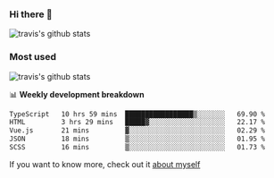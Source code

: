 ### Hi there 👋

<!--
**HondryTravis/HondryTravis** is a ✨ _special_ ✨ repository because its `README.md` (this file) appears on your GitHub profile.

Here are some ideas to get you started:

- 🔭 I’m currently working on ...
- 🌱 I’m currently learning ...
- 👯 I’m looking to collaborate on ...
- 🤔 I’m looking for help with ...
- 💬 Ask me about ...
- 📫 How to reach me: ...
- 😄 Pronouns: ...
- ⚡ Fun fact: ...
-->

![travis's github stats](https://github-readme-stats.vercel.app/api?username=HondryTravis&hide=stars)
### Most used
![travis's github stats](https://github-readme-stats.anuraghazra1.vercel.app/api/top-langs/?username=HondryTravis&layout=compact&hide_title=true)

📊 **Weekly development breakdown**

<!--START_SECTION:waka-->

```txt
TypeScript   10 hrs 59 mins  █████████████████▒░░░░░░░   69.90 %
HTML         3 hrs 29 mins   █████▓░░░░░░░░░░░░░░░░░░░   22.17 %
Vue.js       21 mins         ▓░░░░░░░░░░░░░░░░░░░░░░░░   02.29 %
JSON         18 mins         ▒░░░░░░░░░░░░░░░░░░░░░░░░   01.95 %
SCSS         16 mins         ▒░░░░░░░░░░░░░░░░░░░░░░░░   01.73 %
```

<!--END_SECTION:waka-->

If you want to know more, check out it [about myself](https://hondrytravis.github.io/)
